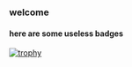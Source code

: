 ### welcome
#### here are some useless badges
[![trophy](https://github-profile-trophy.vercel.app/?username=talhatanveer)](https://github.com/ryo-ma/github-profile-trophy)

<!--
**talhatanveer/talhatanveer** is a ✨ _special_ ✨ repository because its `README.md` (this file) appears on your GitHub profile.

Here are some ideas to get you started:

- 🔭 I’m currently working on ...
- 🌱 I’m currently learning ...
- 👯 I’m looking to collaborate on ...
- 🤔 I’m looking for help with ...
- 💬 Ask me about ...
- 📫 How to reach me: ...
- 😄 Pronouns: ...
- ⚡ Fun fact: ...
-->
